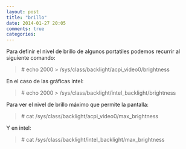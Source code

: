 ```yaml
---
layout: post
title: "brillo"
date: 2014-01-27 20:05
comments: true
categories: 
---
```

Para definir el nivel de brillo de algunos portatiles podemos recurrir al siguiente comando:

>\# echo 2000 > /sys/class/backlight/acpi_video0/brightness

En el caso de las gráficas intel:

>\# echo 2000 > /sys/class/backlight/intel_backlight/brightness

Para ver el nivel de brillo máximo que permite la pantalla:

>\# cat /sys/class/backlight/acpi_video0/max_brightness

Y en intel:

>\# cat /sys/class/backlight/intel_backlight/max_brightness

